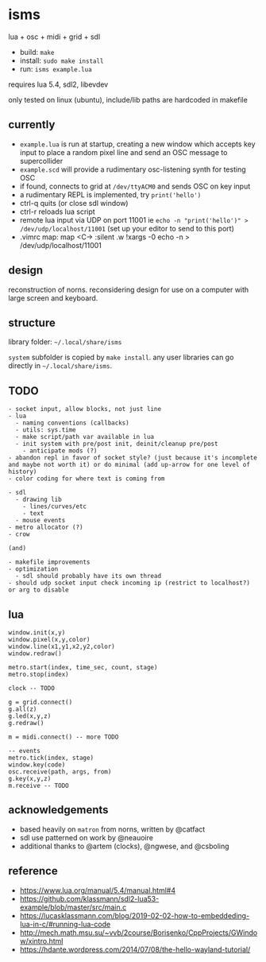 # isms

lua + osc + midi + grid + sdl

- build: `make`
- install: `sudo make install`
- run: `isms example.lua`

requires lua 5.4, sdl2, libevdev

only tested on linux (ubuntu), include/lib paths are hardcoded in makefile


## currently

- `example.lua` is run at startup, creating a new window which accepts key input to place a random pixel line and send an OSC message to supercollider
- `example.scd` will provide a rudimentary osc-listening synth for testing OSC
- if found, connects to grid at `/dev/ttyACM0` and sends OSC on key input
- a rudimentary REPL is implemented, try `print('hello')`
- ctrl-q quits (or close sdl window)
- ctrl-r reloads lua script
- remote lua input via UDP on port 11001 ie `echo -n "print('hello')" > /dev/udp/localhost/11001` (set up your editor to send to this port)
- .vimrc map:
  map <C-\> :silent .w !xargs -0 echo -n > /dev/udp/localhost/11001<CR>


## design

reconstruction of norns. reconsidering design for use on a computer with large screen and keyboard.


## structure

library folder: `~/.local/share/isms`

`system` subfolder is copied by `make install`. any user libraries can go directly in `~/.local/share/isms`.


## TODO
```
- socket input, allow blocks, not just line
- lua
  - naming conventions (callbacks)
  - utils: sys.time
  - make script/path var available in lua
  - init system with pre/post init, deinit/cleanup pre/post
    - anticipate mods (?)
- abandon repl in favor of socket style? (just because it's incomplete and maybe not worth it) or do minimal (add up-arrow for one level of history)
- color coding for where text is coming from

- sdl
  - drawing lib
    - lines/curves/etc
    - text
  - mouse events
- metro allocator (?)
- crow

(and)

- makefile improvements
- optimization
  - sdl should probably have its own thread
- should udp socket input check incoming ip (restrict to localhost?) or arg to disable
```


## lua

```
window.init(x,y)
window.pixel(x,y,color)
window.line(x1,y1,x2,y2,color)
window.redraw()

metro.start(index, time_sec, count, stage)
metro.stop(index)

clock -- TODO

g = grid.connect()
g.all(z)
g.led(x,y,z)
g.redraw()

m = midi.connect() -- more TODO

-- events
metro.tick(index, stage)
window.key(code)
osc.receive(path, args, from)
g.key(x,y,z)
m.receive -- TODO
```


## acknowledgements

- based heavily on `matron` from norns, written by @catfact
- sdl use patterned on work by @neauoire
- additional thanks to @artem (clocks), @ngwese, and @csboling


## reference

- https://www.lua.org/manual/5.4/manual.html#4
- https://github.com/klassmann/sdl2-lua53-example/blob/master/src/main.c
- https://lucasklassmann.com/blog/2019-02-02-how-to-embeddeding-lua-in-c/#running-lua-code
- http://mech.math.msu.su/~vvb/2course/Borisenko/CppProjects/GWindow/xintro.html
- https://hdante.wordpress.com/2014/07/08/the-hello-wayland-tutorial/
